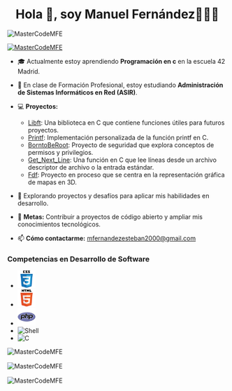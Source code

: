 <h1 align="center">Hola 👋, soy Manuel Fernández👨🏻‍💻</h1>

<p align="left"> 
  <img src="https://komarev.com/ghpvc/?username=MasterCodeMFE&label=Profile%20views&color=0e75b6&style=flat" alt="MasterCodeMFE" />
</p>

<p align="left"> 
  <a href="https://github.com/ryo-ma/github-profile-trophy">
    <img src="https://github-profile-trophy.vercel.app/?username=MasterCodeMFE" alt="MasterCodeMFE" />
  </a>
</p>

- 🎓 Actualmente estoy aprendiendo **Programación en c** en la escuela 42 Madrid.
- 📘 En clase de Formación Profesional, estoy estudiando **Administración de Sistemas Informáticos en Red (ASIR)**.
- 💻 **Proyectos:**
  - [Libft](link_al_proyecto_libft): Una biblioteca en C que contiene funciones útiles para futuros proyectos.
  - [Printf](link_al_proyecto_printf): Implementación personalizada de la función printf en C.
  - [BorntoBeRoot](link_al_proyecto_borntoberoot): Proyecto de seguridad que explora conceptos de permisos y privilegios.
  - [Get_Next_Line](link_al_proyecto_get_next_line): Una función en C que lee líneas desde un archivo descriptor de archivo o la entrada estándar.
  - [Fdf](link_al_proyecto_fdf): Proyecto en proceso que se centra en la representación gráfica de mapas en 3D.

- 💼 Explorando proyectos y desafíos para aplicar mis habilidades en desarrollo.
- 🚀 **Metas:** Contribuir a proyectos de código abierto y ampliar mis conocimientos tecnológicos.
- 📫 **Cómo contactarme:** [mfernandezesteban2000@gmail.com](mailto:mfernandezesteban2000@gmail.com)

### Competencias en Desarrollo de Software
- <img src="https://raw.githubusercontent.com/devicons/devicon/master/icons/css3/css3-original-wordmark.svg" alt="CSS3" width="40" height="40">
- <img src="https://raw.githubusercontent.com/devicons/devicon/master/icons/html5/html5-original-wordmark.svg" alt="HTML5" width="40" height="40">
- <img src="https://raw.githubusercontent.com/devicons/devicon/master/icons/php/php-original.svg" alt="PHP" width="40" height="40">
- <img src="https://www.vectorlogo.zone/logos/gnu_bash/gnu_bash-icon.svg" alt="Shell" width="40" height="40">
- <img src="https://github.com/MasterCodeMFE/MasterCodeMFE/assets/139508718/3026cddd-505e-4701-806b-3c88e370b409" alt="C" width="40" height="40">






<p>
  <img align="left" src="https://github-readme-stats.vercel.app/api/top-langs?username=MasterCodeMFE&show_icons=true&locale=en&layout=compact" alt="MasterCodeMFE" />
</p>

<p>&nbsp;</p>

<p>
  <img align="center" src="https://github-readme-stats.vercel.app/api?username=MasterCodeMFE&show_icons=true&locale=en" alt="MasterCodeMFE" />
</p>

<p>
  <img align="center" src="https://github-readme-streak-stats.herokuapp.com/?user=MasterCodeMFE&" alt="MasterCodeMFE" />
</p>


